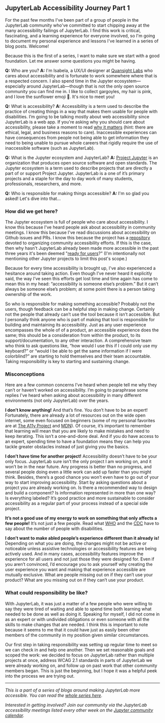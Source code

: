 <!--
.. title: Accessibility: Who's Responsible?
.. slug: accessibility-whos-responsible
.. date: 2021-02-28 08:00:00 UTC-00:00
.. author: Isabela Presedo-Floyd
.. tags: JupyterLab, Accessibility, JLabA11y
.. category:
.. link:
.. description:
.. type: text
-->

## JupyterLab Accessibility Journey Part 1

For the past few months I've been part of a group of people in the JupyterLab community 
who've committed to start chipping away at the many accessibility failings of JupyterLab. 
I find this work is critical, fascinating, and a learning experience for everyone involved, 
so I'm going to document my personal experience and lessons I've learned in a series of blog 
posts. Welcome!

<!-- TEASER_END -->

Because this is the first of a series, I want to make sure we start with a good foundation. 
Let me answer some questions you might be having.

**Q:** Who are you?
**A:** I'm Isabela, a UX/UI designer at [Quansight Labs](https://labs.quansight.org/) who 
cares about accessibility and is fortunate to work somewhere where that is a respected concern. 
I also spend time in the Jupyter ecosystem—especially around JupyterLab—though that is not the 
only open source community you can find me in. I like to collect gargoyles, my hair is pink, 
and I love the sunflower emoji :sunflower:. It's nice to meet you!

**Q:** What is accessibility?
**A:** Accessibility is a term used to describe the practice of creating things in a way that 
makes them usable for people with disabilities.  I’m going to be talking mostly about web accessibility 
since JupyterLab is a web app. If you're asking why you should care about accessibility, please 
take a moment to read [why it matters](https://www.w3.org/WAI/fundamentals/accessibility-intro/#context) 
(hint: there are ethical, legal, and business reasons to care). Inaccessible experiences can 
have consequences from people not being able to get information they need to being unable to 
pursue whole careers that rigidly require the use of inaccessible software (such as JupyterLab).

**Q:** What is the Jupyter ecosystem and JupyterLab?
**A:** [Project Jupyter](https://jupyter.org/) is an organization that produces open source software 
and open standards. The Jupyter ecosystem is a term used to describe projects that are directly a 
part of or support Project Jupyter. JupyterLab is a one of it’s primary projects and a staple for 
the day to day work of many students, professionals, researchers, and more.

**Q:** Who is responsible for making things accessible?
**A:** I'm so glad you asked! Let's dive into that…

### How did we get here?
The Jupyter ecosystem is full of people who care about accessibility. I know this because I've heard 
people ask about accessibility in community meetings. I know this because I've read discussions about 
accessibility on Github issues and PRs. I know this because the project has a 
[repository](https://github.com/jupyter/accessibility/) devoted to organizing community accessibility 
efforts. If this is the case, then why hasn't JupyterLab already been made more accessible in the past 
three years it's been deemed "[ready for users](https://blog.jupyter.org/jupyterlab-is-ready-for-users-5a6f039b8906)?" 
(I'm intentionally not mentioning other Jupyter projects to limit this post's scope.)

Because for every time accessibility is brought up, I've also experienced a hesitance around taking 
action. Even though I’ve never heard it explicitly said, the way I’ve seen this efforts get lost time and 
time again has come to mean this in my head: “accessibility is someone else’s problem.” But it can’t always 
be someone else’s problem; at some point there is a person taking ownership of the work.

So who is responsible for making something accessible? Probably not the users, though feedback can be a 
helpful step in making change. Certainly not the people that already can’t use the tool because it isn’t 
accessible. But I personally think anyone who is part of making that tool is responsible for building and 
maintaining its accessibility. Just as any user experience encompasses the whole of of a product, an 
accessible experience does the same; this should be a consideration from within the product, to its 
support/documentation, to any other interaction. A comprehensive team who think to ask questions like, 
“how would I use this if I could only use my keyboard?” or “would I be able to get the same information if 
I were colorblind?” are starting to hold themselves and their team accountable. Taking responsibility is 
key to starting and sustaining change.

### Misconceptions

Here are a few common concerns I’ve heard when people tell me why they can’t or haven’t worked on 
accessibility. I’m going to paraphrase some replies I've heard when asking about accessibility in many 
different environments (not only JupyterLab) over the years.

**I don’t know anything!**
And that’s fine. You don’t have to be an expert! Fortunately, there are already a lot of resources out 
on the wide open internet, some even focused on beginners (some of my personal favorites are at 
[The A11y Project](https://www.a11yproject.com/resources) and 
[MDN](https://developer.mozilla.org/en-US/docs/Learn/Accessibility/What_is_accessibility)). Of course, 
it’s important to remember that learning will mean that you are likely to make mistakes and need to keep 
iterating. This isn’t a one-and-done deal. And if you do have access to an expert, spending time to have 
a foundation means they can help you tackle greater obstacles instead of just giving you the basics.

**I don’t have time for another project!** 
Accessibility doesn’t have to be your only focus. JupyterLab sure isn’t the only project I am working on, 
and it won’t be in the near future. Any progress is better than no progress, and several people doing even 
a little work can add up faster than you might think. Besides, there’s a good chance you won’t even have 
to go out of your way to start improving accessibility. Start by asking questions about a project you are 
already working on. Is there a recommended way to design and build a component? Is information represented 
in more than one way? Is everything labeled?  It’s good practice and more sustainable to consider 
accessibility as a regular part of your process instead of a special side project.

**It’s not a good use of my energy to work on something that only affects a few people!**
It’s not just a few people. Read what [WHO](https://www.who.int/en/news-room/fact-sheets/detail/disability-and-health) 
and the [CDC](https://www.cdc.gov/ncbddd/disabilityandhealth/infographic-disability-impacts-all.html) have 
to say about the number of people with disabilities.

**I don’t want to make abled people’s experience different than it already is!**
Depending on what you are doing, the changes might not be active or noticeable unless assistive technologies 
or accessibility features are being actively used. And in many cases, accessibility features improve the 
experience for all users and not just those they were designed for. Even if you aren’t convinced, I’d encourage 
you to ask yourself why creating the user experience you want and making that experience accessible are mutually 
exclusive. What are people missing out on if they can’t use your product? What are you missing out on if they 
can’t use your product.

### What could responsibility be like?
With JupyterLab, it was just a matter of a few people who were willing to say they were tired of waiting and able 
to spend time both learning what needed to be done as well as doing it. Speaking for myself, I did not come in as 
an expert or with undivided obligations or even someone with all the skills to make changes that are needed. I 
think this is important to note because it seems to me that it could have just as easily been other members of 
the community in my position given similar circumstances. 

Our first step in taking responsibility was setting up regular time to meet so we can check in and help 
one another. Then we set reasonable goals and scoped the work: we decided to focus on JupyterLab rather 
than multiple projects at once, address WCAG 2.1 standards in parts of JupyterLab we were already 
working on, and follow up on past work that other community members began. This is just the beginning, 
but I hope it was a helpful peek into the process we are trying out.
___

*This is a part of a series of blogs around making JupyterLab more accessible. You can read the 
[whole series here](https://labs.quansight.org/categories/JLabA11y).*

*Interested in getting involved? Join our community via the JupyterLab accessibility meetings 
listed every other week on the [Jupyter community calendar](https://jupyter.readthedocs.io/en/latest/community/content-community.html#jupyter-community-meetings).*
